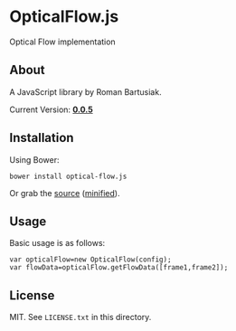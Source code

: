 # OpticalFlow.js

Optical Flow implementation

## About

A JavaScript library by Roman Bartusiak.

Current Version: **[0.0.5](https://github.com/riomus/OpticalFlow.js/tag/v0.0.5)**

## Installation

Using Bower:

    bower install optical-flow.js

Or grab the [source](https://github.com/riomus/OpticalFlow.js/dist/OpticalFlow.js) ([minified](https://github.com/riomus/OpticalFlow.js/dist/OpticalFlow.min.js)).

## Usage

Basic usage is as follows:

    var opticalFlow=new OpticalFlow(config);
    var flowData=opticalFlow.getFlowData([frame1,frame2]);

## License

MIT. See `LICENSE.txt` in this directory.
